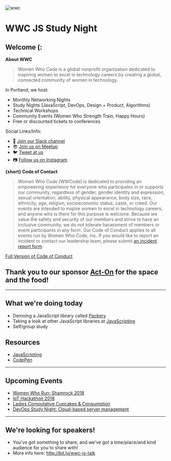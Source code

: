 ![wwc](https://a248.e.akamai.net/secure.meetupstatic.com/photos/event/1/e/5/4/highres_456127764.jpeg)

# WWC JS Study Night

## Welcome (:
**About WWC**
> Women Who Code is a global nonprofit organization dedicated to inspiring women to excel in technology careers by creating a global, connected community of women in technology.

In Portland, we host:
- Monthly Networking Nights
- Study Nights (JavaScript, DevOps, Design + Product, Algorithms)
- Technical Workshops
- Community Events (Women Who Strength Train, Happy Hours)
- Free or discounted tickets to conferences

Social Links/Info:
- 💬 [Join our Slack channel](https://goo.gl/forms/sBKUgZ9hHnnmWn7z1)
- 😎 [Join us on Meetup](https://www.meetup.com/Women-Who-Code-Portland/)
- 🐦 [Tweet at us](https://twitter.com/WWCodePortland)
- 📷 [Follow us on Instagram](https://www.instagram.com/wwcodeportland/)


**{short} Code of Contact**
> Women Who Code (WWCode) is dedicated to providing an empowering experience for everyone who participates in or supports our community, regardless of gender, gender identity and expression, sexual orientation, ability, physical appearance, body size, race, ethnicity, age, religion, socioeconomic status, caste, or creed. Our events are intended to inspire women to excel in technology careers, and anyone who is there for this purpose is welcome. Because we value the safety and security of our members and strive to have an inclusive community, we do not tolerate harassment of members or event participants in any form. Our Code of Conduct applies to all events run by Women Who Code, Inc. If you would like to report an incident or contact our leadership team, please submit [an incident report form](https://docs.google.com/forms/d/e/1FAIpQLScmJq0Evb0aDbx4flmmZT1xX0GCXj_F--5asjfH7XvkrLo4xA/viewform).

[Full Version of Code of Conduct](https://www.meetup.com/Women-Who-Code-Portland/pages/22236117/Code_of_Conduct/)

## Thank you to our sponsor [Act-On](https://www.act-on.com/) for the space and the food!

----------------

## What we're doing today
- Demoing a JavaScript library called [Packery](https://packery.metafizzy.co)
- Taking a look at other JavaScript libraries at [JavaScripting](https://www.javascripting.com)
- Self/group study

## Resources
- [JavaScripting](https://www.javascripting.com)
- [CodePen](https://codepen.io/)

---------

## Upcoming Events
- [Women Who Run: Shamrock 2018](https://www.meetup.com/Women-Who-Code-Portland/events/245948200/)
- [IoT Hackathon 2018](https://www.meetup.com/Women-Who-Code-Portland/events/246724877/)
- [Ladies Computative Cupcakes & Consumption](https://www.meetup.com/Women-Who-Code-Portland/events/247726316/)
- [DevOps Study Night: Cloud-based server management](https://www.meetup.com/Women-Who-Code-Portland/events/248699802/)

---------

## We're looking for speakers!
- You've got something to share, and we've got a time/place/and kind audience for you to share with!
- More info here: http://bit.ly/wwc-js-talk
